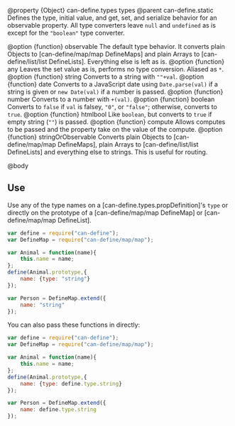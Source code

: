 @property {Object} can-define.types types
@parent can-define.static
Defines the type, initial value, and get, set, and serialize behavior for an
observable property. All type converters leave `null` and `undefined` as is except for
the `"boolean"` type converter.

@option {function} observable The default type behavior. It converts plain Objects to
[can-define/map/map DefineMaps] and plain Arrays to [can-define/list/list DefineLists]. Everything else is left as is.
@option {function} any Leaves the set value as is, performs no type conversion. Aliased as `*`.
@option {function} string Converts to a string with `""+val`.
@option {function} date Converts to a JavaScript date using `Date.parse(val)` if a string is given or `new Date(val)` if a number is passed.
@option {function} number Converts to a number with `+(val)`.
@option {function} boolean Converts to `false` if `val` is falsey, `"0"`, or `"false"`; otherwise, converts to `true`.
@option {function} htmlbool Like `boolean`, but converts to `true` if empty string (`""`) is passed.
@option {function} compute Allows computes to be passed and the property take on the value of the compute.
@option {function} stringOrObservable Converts plain Objects to [can-define/map/map DefineMaps], plain Arrays to [can-define/list/list DefineLists] and everything else to strings.  This is useful for routing.

@body

## Use

Use any of the type names on a [can-define.types.propDefinition]'s `type` or directly on the prototype of a [can-define/map/map DefineMap] or [can-define/map/map DefineList].

```js
var define = require("can-define");
var DefineMap = require("can-define/map/map");

var Animal = function(name){
    this.name = name;
};
define(Animal.prototype,{
    name: {type: "string"}
});

var Person = DefineMap.extend({
    name: "string"
});
```

You can also pass these functions in directly:


```js
var define = require("can-define");
var DefineMap = require("can-define/map/map");

var Animal = function(name){
    this.name = name;
};
define(Animal.prototype,{
    name: {type: define.type.string}
});

var Person = DefineMap.extend({
    name: define.type.string
});
```
